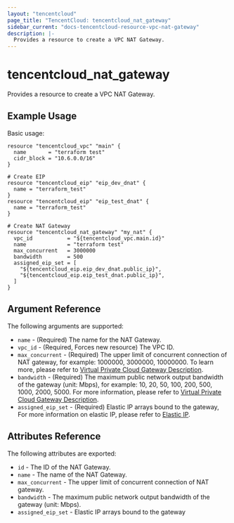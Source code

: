 ```yaml
---
layout: "tencentcloud"
page_title: "TencentCloud: tencentcloud_nat_gateway"
sidebar_current: "docs-tencentcloud-resource-vpc-nat-gateway"
description: |-
  Provides a resource to create a VPC NAT Gateway.
---
```


# tencentcloud_nat_gateway

Provides a resource to create a VPC NAT Gateway.

## Example Usage

Basic usage:

```hcl
resource "tencentcloud_vpc" "main" {
  name       = "terraform test"
  cidr_block = "10.6.0.0/16"
}

# Create EIP
resource "tencentcloud_eip" "eip_dev_dnat" {
  name = "terraform_test"
}
resource "tencentcloud_eip" "eip_test_dnat" {
  name = "terraform_test"
}

# Create NAT Gateway
resource "tencentcloud_nat_gateway" "my_nat" {
  vpc_id           = "${tencentcloud_vpc.main.id}"
  name             = "terraform test"
  max_concurrent   = 3000000
  bandwidth        = 500
  assigned_eip_set = [
    "${tencentcloud_eip.eip_dev_dnat.public_ip}",
    "${tencentcloud_eip.eip_test_dnat.public_ip}",
  ]
}
```

## Argument Reference

The following arguments are supported:

* `name` - (Required) The name for the NAT Gateway.
* `vpc_id` - (Required, Forces new resource) The VPC ID.
* `max_concurrent` - (Required) The upper limit of concurrent connection of NAT gateway, for example: 1000000, 3000000, 10000000. To learn more, please refer to [Virtual Private Cloud Gateway Description](https://intl.cloud.tencent.com/doc/product/215/1682).
* `bandwidth` - (Required) The maximum public network output bandwidth of the gateway (unit: Mbps), for example: 10, 20, 50, 100, 200, 500, 1000, 2000, 5000. For more information, please refer to [Virtual Private Cloud Gateway Description](https://intl.cloud.tencent.com/doc/product/215/1682).
* `assigned_eip_set` - (Required) Elastic IP arrays bound to the gateway, For more information on elastic IP, please refer to [Elastic IP](eip.html).

## Attributes Reference

The following attributes are exported:

* `id` - The ID of the NAT Gateway.
* `name` - The name of the NAT Gateway.
* `max_concurrent` - The upper limit of concurrent connection of NAT gateway.
* `bandwidth` - The maximum public network output bandwidth of the gateway (unit: Mbps).
* `assigned_eip_set` - Elastic IP arrays bound to the gateway

